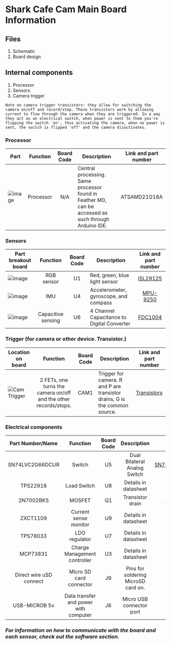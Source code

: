 # Shark Cafe Cam Main Board Information
## Files
1. Schematic
2. Board design
## Internal components

1. Processor
2. Sensors  
3. Camera trigger
```
Note on camera trigger transistors: they allow for switching the camera on/off and record/stop. These transistors work by allowing current to flow through the camera when they are triggered. In a way they act as an electrical switch, when power is sent to them you're flipping the switch 'on', thus activating the camera, when no power is sent, the switch is flipped 'off' and the camera disactivates.
```

### Processor

| Part         | Function          | Board Code    | Description       | Link and part number      |
| --------------------|:-------------:|:-------------:|-----------------|----------------- |
| ![image](https://user-images.githubusercontent.com/52707386/63448839-b143f180-c3f3-11e9-8a64-d5150a3e8d03.png) | Processor | N/A | Central processing. Same processor found in Feather M0, can be accessed as such through Arduino IDE.| ATSAMD21G18A |

### Sensors

| Part breakout board         | Function          | Board Code    | Description       | Link and part number      |
| --------------------|:-------------:|:-------------:|-----------------|:---------------------------:|
| ![image](https://user-images.githubusercontent.com/52707386/63448032-f23b0680-c3f1-11e9-9f2b-210ce0e2d542.png)  | RGB sensor  | U1  | Red, green, blue light sensor  |  [ISL29125](https://www.sparkfun.com/products/12829)   |
| ![image](https://user-images.githubusercontent.com/52707386/63448396-ab014580-c3f2-11e9-9538-76c5c1f9470b.png)  | IMU        | U4           | Accelerometer, gyroscope, and compass | [MPU-9250](https://www.invensense.com/products/motion-tracking/9-axis/mpu-9250/)   |
| ![image](https://user-images.githubusercontent.com/52707386/63448686-4c889700-c3f3-11e9-99aa-de4e05dbfba7.png)  | Capacitive sensing         |   U6   | 4 Channel Capacitance to Digital Converter  | [FDC1004](http://www.ti.com/product/FDC1004)  |

### Trigger (for camera or other device. Transistor.)

| Location on board         | Function          | Board Code    | Description       | Link and part number      |
| --------------------|:-------------:| -------------|-----------------|---------------------------|
| ![Cam Trigger](https://user-images.githubusercontent.com/52707386/63304094-b63f5e80-c296-11e9-8e68-4f7866a1bdb1.jpg)  |  2 FETs, one turns the camera on/off and the other records/stops.  | CAM1  | Trigger for camera. R and P are transistor drains, G is the common source.  |  [Transistors](https://learn.sparkfun.com/tutorials/transistors/all#extending-the-water-analogy)   |

### Electrical components

| Part Number/Name         | Function          | Board Code    | Description       | Link       |
|:--------------------:|:-------------:|:-------------:|:-----------------:|:-----------------:|
| SN74LVC2G66DCUR  | Switch         | U5    | Dual Bilateral Analog Switch  | [SN74LVC2G66DCUR](http://www.ti.com/lit/ds/symlink/sn74lvc2g66.pdf)  |
| TPS22918            | Load Switch         | U8     | Details in datasheet  | [TPS22918](http://www.ti.com/product/TPS22918)  |
| 2N7002BKS           | MOSFET         | Q1     | Transistor drain  | [2N7002BKS](https://assets.nexperia.com/documents/data-sheet/2N7002BKS.pdf)  |
| ZXCT1109            | Current sense monitor         |   U9   | Details in datasheet  | [ZXCT1109](https://www.diodes.com/assets/Datasheets/ZXCT1107_10.pdf)  |
| TPS78033            | LDO regulator         | U7     | Details in datasheet  | [TPS78033](https://www.findchips.com/detail/tps78033/2477-Texas%20Instruments?quantity=1)  |
| MCP73831            | Charge Management controller         |  U3    | Details in datasheet  | [MCP73831](https://cdn.sparkfun.com/assets/learn_tutorials/6/9/5/MCP738312.pdf)  |
| Direct wire uSD connect        | Micro SD card connector         |   J9   | Pins for soldering MicroSD card on.  | N/A  |
| USB-MICROB 5v                | Data transfer and power with computer         | J6     | Micro USB connector port  | N/A  |
   
 ### *For information on how to communicate with the board and each sensor, check out the software section.*

